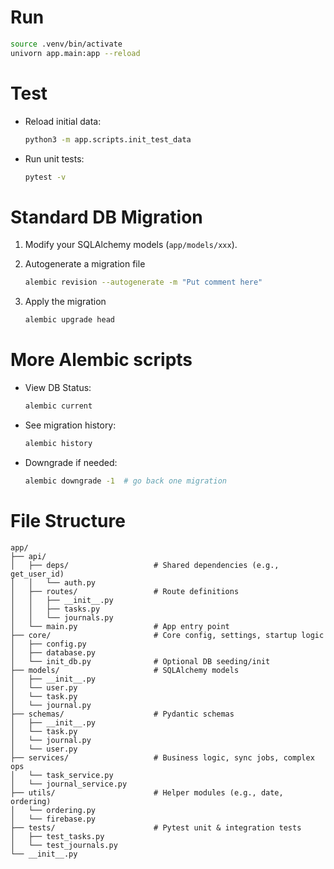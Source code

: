 # Run

```bash
source .venv/bin/activate
univorn app.main:app --reload
```

# Test

- Reload initial data:

    ```bash
    python3 -m app.scripts.init_test_data
    ```

- Run unit tests:

    ```bash
    pytest -v
    ```

# Standard DB Migration

1. Modify your SQLAlchemy models (`app/models/xxx`).
2. Autogenerate a migration file

    ```bash
    alembic revision --autogenerate -m "Put comment here"
    ```

3. Apply the migration

    ```bash
    alembic upgrade head
    ```

# More Alembic scripts

- View DB Status:

    ```bash
    alembic current
    ```

- See migration history:

    ```bash
    alembic history
    ```

- Downgrade if needed:

    ```bash
    alembic downgrade -1  # go back one migration
    ```

# File Structure

```
app/
├── api/
│   ├── deps/                   # Shared dependencies (e.g., get_user_id)
│   │   └── auth.py
│   ├── routes/                 # Route definitions
│   │   ├── __init__.py
│   │   ├── tasks.py
│   │   └── journals.py
│   └── main.py                 # App entry point
├── core/                       # Core config, settings, startup logic
│   ├── config.py
│   ├── database.py
│   └── init_db.py              # Optional DB seeding/init
├── models/                     # SQLAlchemy models
│   ├── __init__.py
│   └── user.py
│   └── task.py
│   └── journal.py
├── schemas/                    # Pydantic schemas
│   ├── __init__.py
│   └── task.py
│   └── journal.py
│   └── user.py
├── services/                   # Business logic, sync jobs, complex ops
│   └── task_service.py
│   └── journal_service.py
├── utils/                      # Helper modules (e.g., date, ordering)
│   └── ordering.py
│   └── firebase.py
├── tests/                      # Pytest unit & integration tests
│   ├── test_tasks.py
│   └── test_journals.py
└── __init__.py
```

